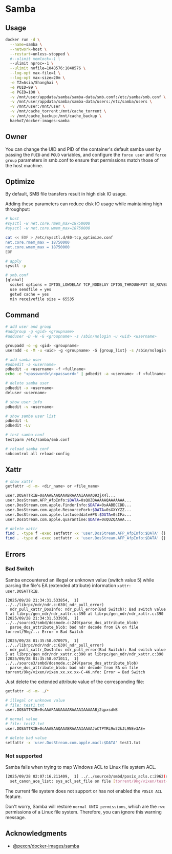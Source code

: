 # Samba

## Usage

```sh
docker run -d \
  --name=samba \
  --network=host \
  --restart=unless-stopped \
  #--ulimit memlock=-1 \
  --ulimit nproc=-1 \
  --ulimit nofile=1048576:1048576 \
  --log-opt max-file=1 \
  --log-opt max-size=20m \
  -e TZ=Asia/Shanghai \
  -e PUID=99 \
  -e PGID=100 \
  -v /mnt/user/appdata/samba/samba-data/smb.conf:/etc/samba/smb.conf \
  -v /mnt/user/appdata/samba/samba-data/users:/etc/samba/users \
  -v /mnt/user:/mnt/user \
  -v /mnt/cache_torrent:/mnt/cache_torrent \
  -v /mnt/cache_backup:/mnt/cache_backup \
  haeho7/docker-images:samba
```

## Owner

You can change the UID and PID of the container's default samba user by passing the `PUID` and `PGUD` variables, and configure the `force user` and `force group` parameters in smb.conf to ensure that permissions match those of the host machine.

## Optimize

By default, SMB file transfers result in high disk IO usage.

Adding these parameters can reduce disk IO usage while maintaining high throughput:

```sh
# host
#sysctl -w net.core.rmem_max=18750000
#sysctl -w net.core.wmem_max=18750000

cat << EOF > /etc/sysctl.d/80-tcp_optimize.conf
net.core.rmem_max = 18750000
net.core.wmem_max = 18750000
EOF

# apply
sysctl -p
```

```sh
# smb.conf
[global]
  socket options = IPTOS_LOWDELAY TCP_NODELAY IPTOS_THROUGHPUT SO_RCVBUF=1048576 SO_SNDBUF=1048576
  use sendfile = yes
  getwd cache = yes
  min receivefile size = 65535
```

## Command

```sh
# add user and group
#addgroup -g <gid> <groupname>
#adduser -D -H -G <groupname> -s /sbin/nologin -u <uid> <username>

groupadd -o -g <gid> <groupname>
useradd -o -M -u <uid> -g <groupname> -G {group_list} -s /sbin/nologin <username>

# add samba user
#pdbedit -a <username>
pdbedit -a <username> -f <fullname>
echo -e "<password>\n<password>" | pdbedit -a <username> -f <fullname> -t

# delete samba user
pdbedit -x <username>
deluser <username>

# show user info
pdbedit -v <username>

# show samba user list
pdbedit -L
pdbedit -Lv

# test samba conf
testparm /etc/samba/smb.conf

# reload samba conf
smbcontrol all reload-config
```

## Xattr

```sh
# show xattr
getfattr -d -m- <dir_name> or <file_name>

user.DOSATTRIB=0sAAAEAAQAAABRAAAAIAAAAQ93jX4l...
user.DosStream.AFP_AfpInfo:$DATA=0sQUZQAAAAAQAAAAAAA...
user.DosStream.com.apple.FinderInfo:$DATA=0sAABBCCDD...
user.DosStream.com.apple.ResourceFork:$DATA=0sXXYYZZ...
user.DosStream.com.apple.lastuseddate#PS:$DATA=0sIFa...
user.DosStream.com.apple.quarantine:$DATA=0sQUZQAAAA...

# delete xattr
find . -type f -exec setfattr -x 'user.DosStream.AFP_AfpInfo:$DATA' {} \; 
find . -type d -exec setfattr -x 'user.DosStream.AFP_AfpInfo:$DATA' {} \;
```

## Errors

### Bad Switch

Samba encountered an illegal or unknown value (switch value 5) while parsing the file's EA (extended attribute) information `xattr: user.DOSATTRIB`.

```log
[2025/09/28 21:34:31.533854,  1] ../../librpc/ndr/ndr.c:630(_ndr_pull_error)
  ndr_pull_xattr_DosInfo: ndr_pull_error(Bad Switch): Bad switch value 5 at librpc/gen_ndr/ndr_xattr.c:390 at librpc/gen_ndr/ndr_xattr.c:390
[2025/09/28 21:34:31.533936,  1] ../../source3/smbd/dosmode.c:249(parse_dos_attribute_blob)
  parse_dos_attribute_blob: bad ndr decode from EA on file torrent/9kg/..: Error = Bad Switch

[2025/09/28 01:35:58.070975,  1] ../../librpc/ndr/ndr.c:630(_ndr_pull_error)
  ndr_pull_xattr_DosInfo: ndr_pull_error(Bad Switch): Bad switch value 5 at librpc/gen_ndr/ndr_xattr.c:390 at librpc/gen_ndr/ndr_xattr.c:390
[2025/09/28 01:35:58.071011,  1] ../../source3/smbd/dosmode.c:249(parse_dos_attribute_blob)
  parse_dos_attribute_blob: bad ndr decode from EA on file torrent/9kg/vixen/vixen.xx.xx.xx-C-4K.nfo: Error = Bad Switch
```

Just delete the extended attribute value of the corresponding file:

```sh
getfattr -d -m- ./*

# illegal or unknown value
# file: test1.txt
user.DOSATTRIB=0sAAAFAAUAAAARAAAAIAAAAABj2qpxsdkB

# normal value
# file: test2.txt
user.DOSATTRIB=0sAAAEAAQAAABRAAAAIAAAAJoCTPTRL9w32kJL9NEv3AE=

# delete bad value
setfattr -x 'user.DosStream.com.apple.macl:$DATA' test1.txt
```

### Not supported

Samba fails when trying to map Windows ACL to Linux file system ACL.

```sh
[2025/09/28 02:07:16.211409,  1] ../../source3/smbd/posix_acls.c:2962(set_canon_ace_list)
  set_canon_ace_list: sys_acl_set_file on file [torrent/9kg/vixen/test-dir]: (Not supported)
```

The current file system does not support or has not enabled the `POSIX ACL` feature.

Don't worry, Samba will restore `normal UNIX permissions`, which are the `rwx` permissions of a Linux file system. Therefore, you can ignore this warning message.

## Acknowledgments

- [@pexcn/docker-images/samba](https://github.com/pexcn/docker-images/blob/master/utils/samba)
